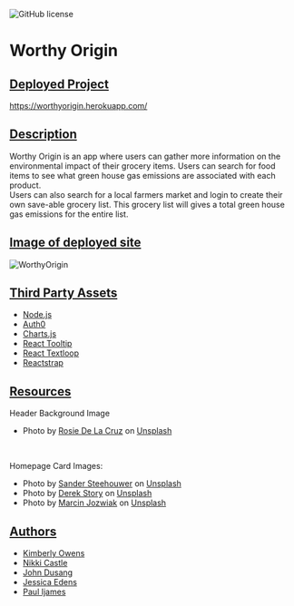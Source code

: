 ![GitHub license](https://img.shields.io/badge/license-MIT-purple.svg)

# Worthy Origin

## <ins>Deployed Project</ins>
https://worthyorigin.herokuapp.com/

## <ins>Description</ins>
Worthy Origin is an app where users can gather more information on the environmental impact of their grocery items. Users can search for food items to see what green house gas emissions are associated with each product.<br/>
Users can also search for a local farmers market and login to create their own save-able grocery list. This grocery list will gives a total green house gas emissions for the entire list.


## <ins>Image of deployed site</ins>
![WorthyOrigin](client/src/img/WO-preview.png?raw=true "WorthyOrigin Preview")

## <ins>Third Party Assets</ins>
* [Node.js](https://nodejs.org/en/)
* [Auth0](https://auth0.com/)
* [Charts.js](https://www.chartjs.org/)
* [React Tooltip](https://www.npmjs.com/package/react-tooltip)
* [React Textloop](https://www.npmjs.com/package/react-text-loop)
* [Reactstrap](https://www.npmjs.com/package/reactstrap)

## <ins>Resources</ins>
 Header Background Image 
* <span>Photo by <a href="https://unsplash.com/@redelacruz?utm_source=unsplash&amp;utm_medium=referral&amp;utm_content=creditCopyText">Rosie De La Cruz</a> on <a href="https://unsplash.com/@codingwithjess/likes?utm_source=unsplash&amp;utm_medium=referral&amp;utm_content=creditCopyText">Unsplash</a></span>
<br/>

Homepage Card Images:
* <span>Photo by <a href="https://unsplash.com/@sandrr26?utm_source=unsplash&amp;utm_medium=referral&amp;utm_content=creditCopyText">Sander Steehouwer</a> on <a href="https://unsplash.com/s/photos/deforestation?utm_source=unsplash&amp;utm_medium=referral&amp;utm_content=creditCopyText">Unsplash</a></span>
* <span>Photo by <a href="https://unsplash.com/@derekstory?utm_source=unsplash&amp;utm_medium=referral&amp;utm_content=creditCopyText">Derek Story</a> on <a href="https://unsplash.com/s/photos/cows?utm_source=unsplash&amp;utm_medium=referral&amp;utm_content=creditCopyText">Unsplash</a></span>
* <span>Photo by <a href="https://unsplash.com/@marcinjozwiak?utm_source=unsplash&amp;utm_medium=referral&amp;utm_content=creditCopyText">Marcin Jozwiak</a> on <a href="https://unsplash.com/s/photos/gas?utm_source=unsplash&amp;utm_medium=referral&amp;utm_content=creditCopyText">Unsplash</a></span>

## <ins>Authors</ins>
* [Kimberly Owens](https://github.com/kimberlyj227)
* [Nikki Castle](https://github.com/nikcastle)
* [John Dusang](https://github.com/Jdusang1)
* [Jessica Edens](https://github.com/codingwithjess)
* [Paul Ijames](https://github.com/Stevenijames)
